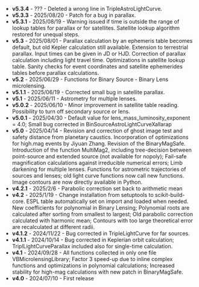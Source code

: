 -  **v5.3.4** - ??? - Deleted a wrong line in TripleAstroLightCurve.
-  **v5.3.3** - 2025/08/20 - Patch for a bug in parallax.
-  **v5.3.1** - 2025/08/19 - Warning issued if time is outside the range of lookup tables for parallax or for satellites. Satellite lookup algorithm restored for unequal steps.
-  **v5.3** - 2025/08/01 - Parallax calculation by an ephemeris table becomes default, but old Kepler calculation still available. Extension to terrestrial parallax. Input times can be given in JD or HJD. Correction of parallax calculation including light travel time. Optimizations in satellite lookup table. Sanity checks for event coordinates and satellite ephemerides tables before parallax calculations.
-  **v5.2** - 2025/06/29 - Functions for Binary Source - Binary Lens microlensing.
-  **v5.1.1** - 2025/06/19 - Corrected small bug in satellite parallax.
-  **v5.1** - 2025/06/11 - Astrometry for multiple lenses.
-  **v5.0.2** - 2025/06/10 - Minor improvement in satellite table reading. Possibility to turn off secondary source or lens.
-  **v5.0.1** - 2025/04/30 - Default value for lens_mass_luminosity_exponent = 4.0; Small bug corrected in BinSourceAstroLightCurveXallarap
-  **v5.0** - 2025/04/14 - Revision and correction of ghost image test and safety distance from planetary caustics. Incorporation of optimizations for high.mag events by Jiyuan Zhang. Revision of the BinaryMagSafe. Introduction of the function MultiMag2, including tree-decision between point-source and extended source (not available for nopoly); Fail-safe magnification calculations against irreducible numerical errors; Limb darkening for multiple lenses. Functions for astrometric trajectories of sources and lenses; old light curve functions now call new functions. Image contours are now directly available in Python.
-  **v4.2.1** - 2025/2/6 - Parabolic correction set back to arithmetic mean
-  **v4.2** - 2025/1/19 - Change installation from setuptools to scikit-build-core. ESPL table automatically set on import and loaded when needed. New coefficients for polynomial in Binary Lensing; Polynomial roots are calculated after sorting from smallest to largest; Old parabolic correction calculated with harmonic mean; Contours with too large theoretical error are recalculated at different radii.
-  **v4.1.2** - 2024/11/22 - Bug corrected in TripleLightCurve for far sources.
-  **v4.1.1** - 2024/10/14 - Bug corrected in Keplerian orbit calculation; TriplLightCurveParallax included also for single-time calculation.
-  **v4.1** - 2024/09/28 - All functions collected in only one file VBMicrolensingLibrary; Factor 3 speed-up due to inline complex functions and optimizations in polynomial calculations; Increased stability for high-mag calculations with new patch in BinaryMagSafe.
-  **v4.0** - 2024/07/10 - First release
